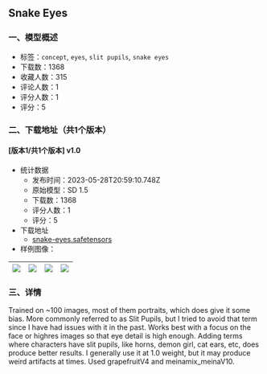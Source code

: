## Snake Eyes
### 一、模型概述

- 标签：`concept`, `eyes`, `slit pupils`, `snake eyes`
- 下载数：1368
- 收藏人数：315
- 评论人数：1
- 评分人数：1
- 评分：5

### 二、下载地址（共1个版本）

#### [版本1/共1个版本] v1.0

- 统计数据
  - 发布时间：2023-05-28T20:59:10.748Z
  - 原始模型：SD 1.5
  - 下载数：1368
  - 评分人数：1
  - 评分：5
- 下载地址
  - [snake-eyes.safetensors](https://civitai.com/api/download/models/84043)
- 样例图像：

| <img src="https://image.civitai.com/xG1nkqKTMzGDvpLrqFT7WA/6ada3e50-1287-4f26-b639-74b5c97b2745/width=450/948462.jpeg" /> | <img src="https://image.civitai.com/xG1nkqKTMzGDvpLrqFT7WA/597b5c9e-4ee2-4f8f-97f0-d052898889dc/width=450/948460.jpeg" /> | <img src="https://image.civitai.com/xG1nkqKTMzGDvpLrqFT7WA/e652b491-b5d0-47e3-9e82-755dc6f7592e/width=450/948484.jpeg" /> | <img src="https://image.civitai.com/xG1nkqKTMzGDvpLrqFT7WA/71bed528-da9b-415a-ad9f-4ad852f96c1d/width=450/948485.jpeg" /> |
| ---- | ---- | ---- | ---- |


### 三、详情
<p>Trained on ~100 images, most of them portraits, which does give it some bias. More commonly referred to as Slit Pupils, but I tried to avoid that term since I have had issues with it in the past. Works best with a focus on the face or highres images so that eye detail is high enough. Adding terms where characters have slit pupils, like horns, demon girl, cat ears, etc, does produce better results. I generally use it at 1.0 weight, but it may produce weird artifacts at times. Used grapefruitV4 and meinamix_meinaV10.</p>